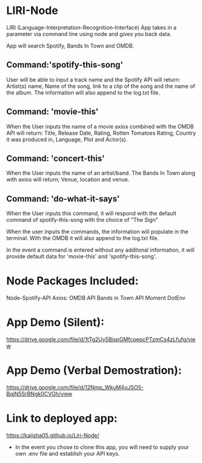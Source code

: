 # LIRI-Node

LIRI (Language-Interpretation-Recognition-Interface) App takes in a parameter via command line using node and gives you back data.

App will search Spotify, Bands In Town and OMDB.

## Command:'spotify-this-song' 
User will be able to input a track name and the Spotify API will return:
Artist(s) name, Name of the song, link to a clip of the song and the name of the album. The information will also append to the log.txt file.

## Command: 'movie-this'
When the User inputs the name of a movie axios combined with the OMDB API will return:
Title, Release Date, Rating, Rotten Tomatoes Rating, Country it was produced in, Language, Plot and Actor(s).

## Command: 'concert-this'
When the User inputs the name of an artist/band. The Bands In Town along with axios will return;
Venue, location and venue.

## Command: 'do-what-it-says'
When the User inputs this command, it will respond with the default command of spotify-this-song with the choice of "The Sign"

When the user inputs the commands, the information will populate in the terminal. With the OMDB it will also append to the log.txt file.

In the event a command is entered without any additonal information, it will provide default data for 'movie-this' and 'spotify-this-song'.

# Node Packages Included:
Node-Spotify-API
Axios:
    OMDB API
    Bands in Town API
Moment
DotEnv

# App Demo (Silent):
https://drive.google.com/file/d/1tTg2Uy5BispGMfcpepcPTzmCs4zLfufg/view


# App Demo (Verbal Demostration):
https://drive.google.com/file/d/12Nmp_WkuM4oJSO5-BqjN5SrBNgk0CVGh/view

# Link to deployed app:
https://kaiisha05.github.io/Liri-Node/

* In the event you chose to clone this app, you will need to supply your own .env file and establish your API keys.

<!-- upload video with sound walking through what the app does
video to include the app in use.

Still need to update the time/date on bands in town using moment.js -->
